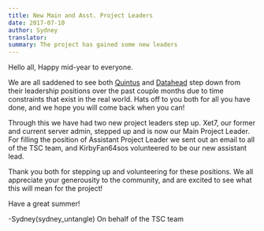 ```yaml
---
title: New Main and Asst. Project Leaders
date: 2017-07-10
author: Sydney
translator:
summary: The project has gained some new leaders
---
```

Hello all, 
 Happy mid-year to everyone.

 We are all saddened to see both [Quintus][1] and [Datahead][2] step down from their leadership
positions over the past couple months due to time constraints that exist in the real world. 
 Hats off to you both for all you have done, and we hope you will come back when you can!

 Through this we have had two new project leaders step up.
Xet7, our former and current server admin, stepped up and is now our Main Project Leader.
 For filling the position of Assistant Project Leader we sent out an email to all of the 
TSC team, and KirbyFan64sos volunteered to be our new assistant lead.

Thank you both for stepping up and volunteering for these positions. We all appreciate your 
generousity to the community, and are excited to see what this will mean for the project!
  

Have a great summer!

-Sydney(sydney_untangle)
On behalf of the TSC team

[1]: https://forum.secretchronicles.org/forums/2/threads/2994
[2]: https://forum.secretchronicles.org/forums/2/threads/3047
